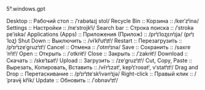 5°.windows.gpt


Desktop :: Рабочий стол :: /ˈrabətɕɪj stol/
Recycle Bin :: Корзина :: /kɐrˈzʲinə/
Settings :: Настройки :: /nɐˈstrojkʲi/
Search bar :: Строка поиска :: /ˈstrokə pɐˈiskə/
Applications (Apps) :: Приложения (Прилож) :: /prʲɪˈloʐɛnʲɪjə/ (prʲɪˈloʐ)
Shut Down :: Выключить :: /vɨˈklʲutʲɪtʲ/
Restart :: Перезагрузить :: /pʲɪrʲɪzɐˈgruzʲɪtʲ/
Cancel :: Отмена :: /ˈotmʲɪnə/
Save :: Сохранить :: /səxrɐˈnʲitʲ/
Open :: Открыть :: /ˈotkrɨtʲ/
Close :: Закрыть :: /ˈzakrɨtʲ/
Download :: Скачать :: /skɐˈtɕatʲ/
Upload :: Загрузить :: /zɐˈgruzʲɪtʲ/
Cut, Copy, Paste :: Вырезать, Копировать, Вставить :: /vɨˈrʲɪzatʲ, kɐpʲɪˈroʋatʲ, vˈstatʲɪtʲ/
Drag and Drop :: Перетаскивание :: /pʲɪrʲɪtɐˈskʲivənʲɪjə/
Right-click :: Правый клик :: /ˈpravɨj klʲik/
Update :: Обновить :: /ˈobnəvʲɪtʲ/